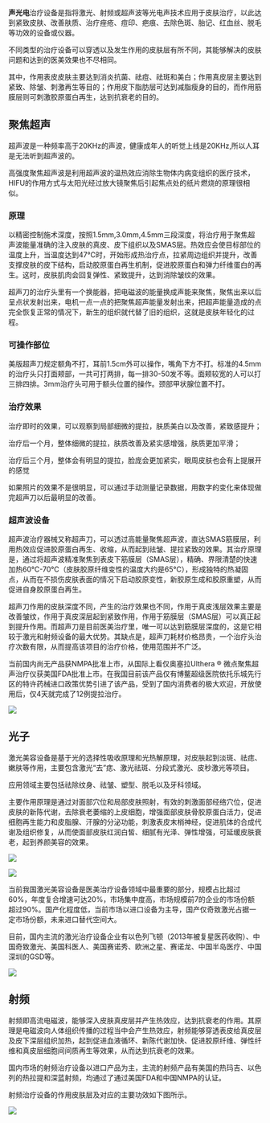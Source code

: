 **声光电**治疗设备是指将激光、射频或超声波等光电声技术应用于皮肤治疗，以此达到紧致皮肤、改善肤质、治疗痤疮、痘印、疤痕、去除色斑、胎记、红血丝、脱毛等功效的设备或仪器。

不同类型的治疗设备可以穿透以及发生作用的皮肤层有所不同，其能够解决的皮肤问题和达到的医美效果也不尽相同。

其中，作用表皮皮肤主要达到消炎抗菌、祛痘、祛斑和美白；作用真皮层主要达到紧致、除皱、刺激再生等目的；作用皮下脂肪层可达到减脂瘦身的目的，而作用筋膜层则可刺激胶原蛋白再生，达到抗衰老的目的。

## 聚焦超声

超声波是一种频率高于20KHz的声波，健康成年人的听觉上线是20KHz,所以人耳是无法听到超声波的。

高强度聚焦超声波是利用超声波的温热效应消除生物体内病变组织的医疗技术，HIFU的作用方式与太阳光经过放大镜聚焦后引起焦点处的纸片燃烧的原理很相似。

### 原理

以精密控制施术深度，按照1.5mm,3.0mm,4.5mm三段深度，将治疗用于聚焦超声波能量准确的注入皮肤的真皮、皮下组织以及SMAS层。热效应会使目标部位的温度上升，当温度达到47℃时，开始形成热治疗点，拉紧周边组织并提升，改善支撑皮肤的皮下结构，启动胶原蛋白再生机制，促进胶原蛋白和弹力纤维蛋白的再生。这时，皮肤肌肉会回复弹性、紧致提升，达到消除皱纹的效果。

超声刀的治疗头里有一个换能器，把电磁波的能量换成声能来聚焦，聚焦出来以后呈点状发射出来，电机一点一点的把聚焦超声能量发射出来，把超声能量造成的点完全恢复正常的情况下，新生的组织就代替了旧的组织，这就是皮肤年轻化的过程。

### 可操作部位

美版超声刀规定额角不打，耳前1.5cm外可以操作，嘴角下方不打。标准的4.5mm的治疗头只打面颊部，一共可打两排，每一排30-50发不等。面颊较宽的人可以打三排四排。3mm治疗头可用于额头位置的操作。颈部甲状腺位置不打。

### 治疗效果

治疗即时的效果，可以观察到局部细微的提拉，肤质美白以及改善，紧致感提升；

治疗后一个月，整体细微的提拉，肤质改善及紧实感增强，肤质更加平滑；

治疗后三个月，整体会有明显的提拉，脸庞会更加紧实，眼周皮肤也会有上提展开的感觉

如果照片的效果不是很明显，可以通过手动测量记录数据，用数字的变化来体现做完超声刀以后最明显的改善。

### 超声波设备

超声波治疗器械又称超声刀，可以透过高能量聚焦超声波，直达SMAS筋膜层，利用热效应促进胶原蛋白再生、收缩，从而起到祛皱、提拉紧致的效果。其治疗原理是，通过将超声波精准聚焦到表皮下筋膜层（SMAS层），精确、界限清楚的快速加热60℃-70℃（皮肤胶原纤维变性的温度大约是65℃），形成独特的热凝固点，从而在不损伤皮肤表面的情况下启动胶原变性，新胶原生成和胶原重塑，从而促进自身胶原蛋白再生。

超声刀作用的皮肤深度不同，产生的治疗效果也不同，作用于真皮浅层效果主要是改善皱纹，作用于真皮深层起到紧致作用，作用于筋膜层（SMAS层）可以真正起到提升作用。而超声刀是目前医美治疗里，唯一可以达到筋膜层深度的，这是它相较于激光和射频设备的最大优势。其缺点是，超声刀耗材价格昂贵，一个治疗头治疗次数有限，从而提高该项目的治疗价格，使用范围并不广泛。

当前国内尚无产品获NMPA批准上市，从国际上看仅奥塞拉Ulthera ® 微点聚焦超声治疗仪获美国FDA批准上市。在我国目前该产品仅有博鳌超级医院依托乐城先行区的特许药械进口政策优势引进了该产品，受到了国内消费者的极大欢迎，开放使用后，仅4天就完成了12例提拉治疗。

![](https://mythidea.oss-cn-beijing.aliyuncs.com/usr/uploads/%7Byear%7D/%7Bmonth%7D/%7Brandname%7D4911616542192211.png)

## 光子

激光美容设备是基于光的选择性吸收原理和光热解原理，对皮肤起到淡斑、祛痣、嫩肤等作用，主要包含激光“去”痣、激光祛斑、分段式激光、皮秒激光等项目。

应用领域主要包括祛除纹身、祛皱、塑型、脱毛以及牙科领域。

主要作用原理是通过对面部穴位和局部皮肤照射，有效的刺激面部经络穴位，促进皮肤的新陈代谢，去除衰老萎缩的上皮细胞，增强面部皮肤骨胶原蛋白活力，促进细胞再生能力和皮脂腺、汗腺的分泌功能，刺激表皮末梢神经，促进肌体的合成代谢及组织修复，从而使面部皮肤红润白皙、细腻有光泽、弹性增强，可延缓皮肤衰老，起到养颜美容的效果。



![](https://mythidea.oss-cn-beijing.aliyuncs.com/usr/uploads/%7Byear%7D/%7Bmonth%7D/%7Brandname%7D97891616542140657.png)

![](https://mythidea.oss-cn-beijing.aliyuncs.com/usr/uploads/%7Byear%7D/%7Bmonth%7D/%7Brandname%7D83671616542152184.png)

当前我国激光美容设备是医美治疗设备领域中最重要的部分，规模占比超过60%，年度复合增速可达20%，市场集中度高，市场规模前7的企业的市场份额超过90%。国产化程度低，当前市场以进口设备为主导，国产仅奇致激光占据一定市场份额，未来进口替代空间大。

目前，国内主流的激光治疗设备企业有以色列飞顿（2013年被复星医药收购）、中国奇致激光、美国科医人、美国赛诺秀、欧洲之星、赛诺龙、中国半岛医疗、中国深圳的GSD等。

![](https://mythidea.oss-cn-beijing.aliyuncs.com/usr/uploads/%7Byear%7D/%7Bmonth%7D/%7Brandname%7D47381616542164594.png)

## 射频

射频即高流电磁波，能够深入皮肤真皮层并产生热效应，达到抗衰老的作用。其原理是电磁波向人体组织传播的过程当中会产生热效应，射频能够穿透表皮给真皮层及皮下深层组织加热，起到促进血液循环、新陈代谢加快、促进胶原纤维、弹性纤维和真皮层细胞间间质再生等效果，从而达到抗衰老的效果。

国内市场的射频治疗设备以进口产品为主，主流的射频产品有美国的热玛吉、以色列的热拉提和深蓝射频，均通过了通过美国FDA和中国NMPA的认证。

射频治疗设备的作用皮肤层及对应的主要功效如下图所示。

![](https://mythidea.oss-cn-beijing.aliyuncs.com/usr/uploads/%7Byear%7D/%7Bmonth%7D/%7Brandname%7D68361616542178159.png)

